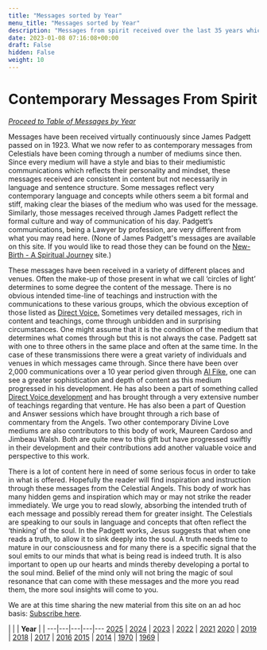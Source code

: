 ```yaml
---
title: "Messages sorted by Year"
menu_title: "Messages sorted by Year"
description: "Messages from spirit received over the last 35 years which follow on from the Padgett Messages 100 years ago."
date: 2023-01-08 07:16:08+00:00
draft: False
hidden: False
weight: 10
---
```

# Contemporary Messages From Spirit

*[Proceed to Table of Messages by Year](/contemporary-messages/#a)*

Messages have been received virtually continuously since James Padgett passed on in 1923. What we now refer to as contemporary messages from Celestials have been coming through a number of mediums since then. Since every medium will have a style and bias to their mediumistic communications which reflects their personality and mindset, these messages received are consistent in content but not necessarily in language and sentence structure. Some messages reflect very contemporary language and concepts while others seem a bit formal and stiff, making clear the biases of the medium who was used for the message. Similarly, those messages received through James Padgett reflect the formal culture and way of communication of his day.  Padgett’s communications, being a Lawyer by profession, are very different from what you may read here.  (None of James Padgett's messages are available on this site. If you would like to read those they can be found on the [New-Birth - A Spiritual Journey](https://new-birth.net) site.)

These messages have been received in a variety of different places and venues. Often the make-up of those present in what we call ‘circles of light’ determines to some degree the content of the message. There is no obvious intended time-line of teachings and instruction with the communications to these various groups, which the obvious exception of those listed as [Direct Voice.](https://soultruth.ca/direct-voice-mediumship/) Sometimes very detailed messages, rich in content and teachings, come through unbidden and in surprising circumstances. One might assume that it is the condition of the medium that determines what comes through but this is not always the case. Padgett sat with one to three others in the same place and often at the same time. In the case of these transmissions there were a great variety of individuals and venues in which messages came through. Since there have been over 2,000 communications over a 10 year period given through [Al Fike](/various/mediumship/al-fikes-mediumship/), one can see a greater sophistication and depth of content as this medium progressed in his development. He has also been a part of something called [Direct Voice development](https://soultruth.ca/direct-voice-mediumship/) and has brought through a very extensive number of teachings regarding that venture. He has also been a part of Question and Answer sessions which have brought through a rich base of commentary from the Angels. Two other contemporary Divine Love mediums are also contributors to this body of work, Maureen Cardoso and Jimbeau Walsh. Both are quite new to this gift but have progressed swiftly in their development and their contributions add another valuable voice and perspective to this work.

There is a lot of content here in need of some serious focus in order to take in what is offered. Hopefully the reader will find inspiration and instruction through these messages from the Celestial Angels. This body of work has many hidden gems and inspiration which may or may not strike the reader immediately.  We urge you to read slowly, absorbing the intended truth of each message and possibly reread them for greater insight. The Celestials are speaking to our souls in language and concepts that often reflect the ‘thinking’ of the soul. In the Padgett works, Jesus suggests that when one reads a truth, to allow it to sink deeply into the soul. A truth needs time to mature in our consciousness and for many there is a specific signal that the soul emits to our minds that what is being read is indeed truth. It is also important to open up our hearts and minds thereby developing a portal to the soul mind. Belief of the mind only will not bring the magic of soul resonance that can come with these messages and the more you read them, the more soul insights will come to you. 

We are at this time sharing the new material from this site on an ad hoc basis: [Subscribe here](http://eepurl.com/gaGfPD).

<!--[subscribe here.](https://new-birth.us6.list-manage.com/subscribe?u=7b572301eabd13f5075f1c9a0&id=894ad8557b)-->

 | | | <a name="a">**Year**</a> | | 
---|---|---|---|---
[2025](/contemporary-messages/messages-sorted-year/contemporary-channelled-messages-from-year-2025/) | [2024](/contemporary-messages/messages-sorted-year/contemporary-channelled-messages-from-year-2024/) | [2023](/contemporary-messages/messages-sorted-year/contemporary-channelled-messages-from-year-2023/) | [2022](/contemporary-messages/messages-sorted-year/contemporary-channelled-messages-from-year-2022/) | [2021](/contemporary-messages/messages-sorted-year/contemporary-channelled-messages-from-year-2021/)
[2020](/contemporary-messages/messages-sorted-year/contemporary-channelled-messages-from-year-2020/) | [2019](/contemporary-messages/messages-sorted-year/contemporary-channelled-messages-from-year-2019/) | [2018](/contemporary-messages/messages-sorted-year/contemporary-channelled-messages-from-year-2018/) | [2017](/contemporary-messages/messages-sorted-year/contemporary-channelled-messages-from-year-2017/) | [2016](/contemporary-messages/messages-sorted-year/contemporary-channelled-messages-from-year-2016/)
[2015](/contemporary-messages/messages-sorted-year/contemporary-channelled-messages-from-year-2015/) | [2014](/contemporary-messages/messages-sorted-year/contemporary-channelled-messages-from-spirit-year-2014/) | [1970](/contemporary-messages/messages-sorted-year/contemporary-channelled-messages-from-year-1970/) | [1969](/contemporary-messages/messages-sorted-year/contemporary-channelled-messages-from-year-1969/) | 
